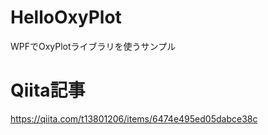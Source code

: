 # HelloOxyPlot
WPFでOxyPlotライブラリを使うサンプル

# Qiita記事

https://qiita.com/t13801206/items/6474e495ed05dabce38c
